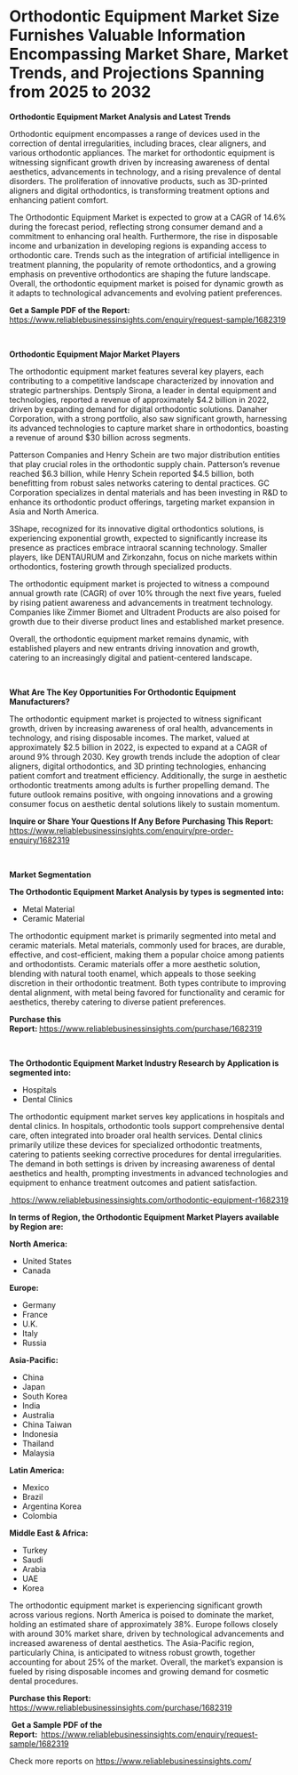 <p><h1>Orthodontic Equipment Market Size Furnishes Valuable Information Encompassing Market Share, Market Trends, and Projections Spanning from 2025 to 2032</h1></p><p><strong>Orthodontic Equipment Market Analysis and Latest Trends</strong></p>
<p><p>Orthodontic equipment encompasses a range of devices used in the correction of dental irregularities, including braces, clear aligners, and various orthodontic appliances. The market for orthodontic equipment is witnessing significant growth driven by increasing awareness of dental aesthetics, advancements in technology, and a rising prevalence of dental disorders. The proliferation of innovative products, such as 3D-printed aligners and digital orthodontics, is transforming treatment options and enhancing patient comfort.</p><p>The Orthodontic Equipment Market is expected to grow at a CAGR of 14.6% during the forecast period, reflecting strong consumer demand and a commitment to enhancing oral health. Furthermore, the rise in disposable income and urbanization in developing regions is expanding access to orthodontic care. Trends such as the integration of artificial intelligence in treatment planning, the popularity of remote orthodontics, and a growing emphasis on preventive orthodontics are shaping the future landscape. Overall, the orthodontic equipment market is poised for dynamic growth as it adapts to technological advancements and evolving patient preferences.</p></p>
<p><strong>Get a Sample PDF of the Report:&nbsp;</strong> <a href="https://www.reliablebusinessinsights.com/enquiry/request-sample/1682319?utm_campaign=2768&utm_medium=2&utm_source=Github&utm_content=ia&utm_term=24032025&utm_id=orthodontic-equipment">https://www.reliablebusinessinsights.com/enquiry/request-sample/1682319</a></p>
<p>&nbsp;</p>
<p><strong>Orthodontic Equipment Major Market Players</strong></p>
<p><p>The orthodontic equipment market features several key players, each contributing to a competitive landscape characterized by innovation and strategic partnerships. Dentsply Sirona, a leader in dental equipment and technologies, reported a revenue of approximately $4.2 billion in 2022, driven by expanding demand for digital orthodontic solutions. Danaher Corporation, with a strong portfolio, also saw significant growth, harnessing its advanced technologies to capture market share in orthodontics, boasting a revenue of around $30 billion across segments.</p><p>Patterson Companies and Henry Schein are two major distribution entities that play crucial roles in the orthodontic supply chain. Patterson’s revenue reached $6.3 billion, while Henry Schein reported $4.5 billion, both benefitting from robust sales networks catering to dental practices. GC Corporation specializes in dental materials and has been investing in R&D to enhance its orthodontic product offerings, targeting market expansion in Asia and North America.</p><p>3Shape, recognized for its innovative digital orthodontics solutions, is experiencing exponential growth, expected to significantly increase its presence as practices embrace intraoral scanning technology. Smaller players, like DENTAURUM and Zirkonzahn, focus on niche markets within orthodontics, fostering growth through specialized products.</p><p>The orthodontic equipment market is projected to witness a compound annual growth rate (CAGR) of over 10% through the next five years, fueled by rising patient awareness and advancements in treatment technology. Companies like Zimmer Biomet and Ultradent Products are also poised for growth due to their diverse product lines and established market presence.</p><p>Overall, the orthodontic equipment market remains dynamic, with established players and new entrants driving innovation and growth, catering to an increasingly digital and patient-centered landscape.</p></p>
<p>&nbsp;</p>
<p><strong>What Are The Key Opportunities For Orthodontic Equipment Manufacturers?</strong></p>
<p><p>The orthodontic equipment market is projected to witness significant growth, driven by increasing awareness of oral health, advancements in technology, and rising disposable incomes. The market, valued at approximately $2.5 billion in 2022, is expected to expand at a CAGR of around 9% through 2030. Key growth trends include the adoption of clear aligners, digital orthodontics, and 3D printing technologies, enhancing patient comfort and treatment efficiency. Additionally, the surge in aesthetic orthodontic treatments among adults is further propelling demand. The future outlook remains positive, with ongoing innovations and a growing consumer focus on aesthetic dental solutions likely to sustain momentum.</p></p>
<p><strong>Inquire or Share Your Questions If Any Before Purchasing This Report:</strong> <a href="https://www.reliablebusinessinsights.com/enquiry/pre-order-enquiry/1682319?utm_campaign=2768&utm_medium=2&utm_source=Github&utm_content=ia&utm_term=24032025&utm_id=orthodontic-equipment">https://www.reliablebusinessinsights.com/enquiry/pre-order-enquiry/1682319</a></p>
<p>&nbsp;</p>
<p><strong>Market Segmentation</strong></p>
<p><strong>The Orthodontic Equipment Market Analysis by types is segmented into:</strong></p>
<p><ul><li>Metal Material</li><li>Ceramic Material</li></ul></p>
<p><p>The orthodontic equipment market is primarily segmented into metal and ceramic materials. Metal materials, commonly used for braces, are durable, effective, and cost-efficient, making them a popular choice among patients and orthodontists. Ceramic materials offer a more aesthetic solution, blending with natural tooth enamel, which appeals to those seeking discretion in their orthodontic treatment. Both types contribute to improving dental alignment, with metal being favored for functionality and ceramic for aesthetics, thereby catering to diverse patient preferences.</p></p>
<p><strong>Purchase this Report:&nbsp;</strong><a href="https://www.reliablebusinessinsights.com/purchase/1682319?utm_campaign=2768&utm_medium=2&utm_source=Github&utm_content=ia&utm_term=24032025&utm_id=orthodontic-equipment">https://www.reliablebusinessinsights.com/purchase/1682319</a></p>
<p>&nbsp;</p>
<p><strong>The Orthodontic Equipment Market Industry Research by Application is segmented into:</strong></p>
<p><ul><li>Hospitals</li><li>Dental Clinics</li></ul></p>
<p><p>The orthodontic equipment market serves key applications in hospitals and dental clinics. In hospitals, orthodontic tools support comprehensive dental care, often integrated into broader oral health services. Dental clinics primarily utilize these devices for specialized orthodontic treatments, catering to patients seeking corrective procedures for dental irregularities. The demand in both settings is driven by increasing awareness of dental aesthetics and health, prompting investments in advanced technologies and equipment to enhance treatment outcomes and patient satisfaction.</p></p>
<p><a href="https://www.reliablebusinessinsights.com/orthodontic-equipment-r1682319?utm_campaign=2768&utm_medium=2&utm_source=Github&utm_content=ia&utm_term=24032025&utm_id=orthodontic-equipment">&nbsp;https://www.reliablebusinessinsights.com/orthodontic-equipment-r1682319</a></p>
<p><strong>In terms of Region, the Orthodontic Equipment Market Players available by Region are:</strong></p>
<p>
    <p> <strong> North America: </strong>
        <ul>
            <li>United States</li>
            <li>Canada</li>
        </ul>
        </p> 
    <p> <strong> Europe: </strong>
        <ul>
            <li>Germany</li>
            <li>France</li>
            <li>U.K.</li>
            <li>Italy</li>
            <li>Russia</li>
        </ul>
        </p> 
    <p> <strong> Asia-Pacific: </strong>
        <ul>
            <li>China</li>
            <li>Japan</li>
            <li>South Korea</li>
            <li>India</li>
            <li>Australia</li>
            <li>China Taiwan</li>
            <li>Indonesia</li>
            <li>Thailand</li>
            <li>Malaysia</li>
        </ul>
        </p> 
    <p> <strong> Latin America: </strong>
        <ul>
            <li>Mexico</li>
            <li>Brazil</li>
            <li>Argentina Korea</li>
            <li>Colombia</li>
        </ul>
        </p> 
    <p> <strong> Middle East & Africa: </strong>
        <ul>
            <li>Turkey</li>
            <li>Saudi</li>
            <li>Arabia</li>
            <li>UAE</li>
            <li>Korea</li>
        </ul>
    </p>
    </p>
<p><p>The orthodontic equipment market is experiencing significant growth across various regions. North America is poised to dominate the market, holding an estimated share of approximately 38%. Europe follows closely with around 30% market share, driven by technological advancements and increased awareness of dental aesthetics. The Asia-Pacific region, particularly China, is anticipated to witness robust growth, together accounting for about 25% of the market. Overall, the market’s expansion is fueled by rising disposable incomes and growing demand for cosmetic dental procedures.</p></p>
<p><strong>Purchase this Report: </strong><a href="https://www.reliablebusinessinsights.com/purchase/1682319?utm_campaign=2768&utm_medium=2&utm_source=Github&utm_content=ia&utm_term=24032025&utm_id=orthodontic-equipment">https://www.reliablebusinessinsights.com/purchase/1682319</a></p>
<p>&nbsp;<strong>Get a Sample PDF of the Report:&nbsp;&nbsp;</strong><a href="https://www.reliablebusinessinsights.com/enquiry/request-sample/1682319?utm_campaign=2768&utm_medium=2&utm_source=Github&utm_content=ia&utm_term=24032025&utm_id=orthodontic-equipment">https://www.reliablebusinessinsights.com/enquiry/request-sample/1682319</a></p>
<p><strong></strong></p>
<p>Check more reports on <a href="https://www.reliablebusinessinsights.com/?utm_campaign=2768&utm_medium=2&utm_source=Github&utm_content=ia&utm_term=24032025&utm_id=orthodontic-equipment">https://www.reliablebusinessinsights.com/</a></p>